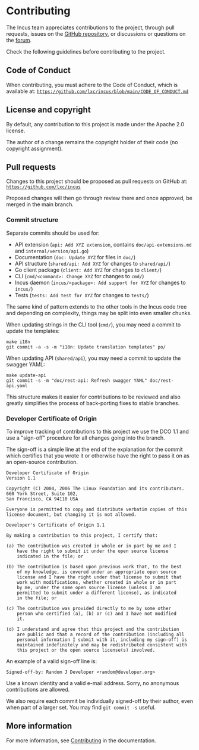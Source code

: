 # Contributing

<!-- Include start contributing -->

The Incus team appreciates contributions to the project, through pull requests, issues on the [GitHub repository](https://github.com/lxc/incus/issues), or discussions or questions on the [forum](https://discuss.linuxcontainers.org).

Check the following guidelines before contributing to the project.

## Code of Conduct

When contributing, you must adhere to the Code of Conduct, which is available at: [`https://github.com/lxc/incus/blob/main/CODE_OF_CONDUCT.md`](https://github.com/lxc/incus/blob/main/CODE_OF_CONDUCT.md)

## License and copyright

By default, any contribution to this project is made under the Apache
2.0 license.

The author of a change remains the copyright holder of their code
(no copyright assignment).

## Pull requests

Changes to this project should be proposed as pull requests on GitHub
at: [`https://github.com/lxc/incus`](https://github.com/lxc/incus)

Proposed changes will then go through review there and once approved,
be merged in the main branch.

### Commit structure

Separate commits should be used for:

- API extension (`api: Add XYZ extension`, contains `doc/api-extensions.md` and `internal/version/api.go`)
- Documentation (`doc: Update XYZ` for files in `doc/`)
- API structure (`shared/api: Add XYZ` for changes to `shared/api/`)
- Go client package (`client: Add XYZ` for changes to `client/`)
- CLI (`cmd/<command>: Change XYZ` for changes to `cmd/`)
- Incus daemon (`incus/<package>: Add support for XYZ` for changes to `incus/`)
- Tests (`tests: Add test for XYZ` for changes to `tests/`)

The same kind of pattern extends to the other tools in the Incus code tree
and depending on complexity, things may be split into even smaller chunks.

When updating strings in the CLI tool (`cmd/`), you may need a commit to update the templates:

    make i18n
    git commit -a -s -m "i18n: Update translation templates" po/

When updating API (`shared/api`), you may need a commit to update the swagger YAML:

    make update-api
    git commit -s -m "doc/rest-api: Refresh swagger YAML" doc/rest-api.yaml

This structure makes it easier for contributions to be reviewed and also
greatly simplifies the process of back-porting fixes to stable branches.

### Developer Certificate of Origin

To improve tracking of contributions to this project we use the DCO 1.1
and use a "sign-off" procedure for all changes going into the branch.

The sign-off is a simple line at the end of the explanation for the
commit which certifies that you wrote it or otherwise have the right
to pass it on as an open-source contribution.

```
Developer Certificate of Origin
Version 1.1

Copyright (C) 2004, 2006 The Linux Foundation and its contributors.
660 York Street, Suite 102,
San Francisco, CA 94110 USA

Everyone is permitted to copy and distribute verbatim copies of this
license document, but changing it is not allowed.

Developer's Certificate of Origin 1.1

By making a contribution to this project, I certify that:

(a) The contribution was created in whole or in part by me and I
    have the right to submit it under the open source license
    indicated in the file; or

(b) The contribution is based upon previous work that, to the best
    of my knowledge, is covered under an appropriate open source
    license and I have the right under that license to submit that
    work with modifications, whether created in whole or in part
    by me, under the same open source license (unless I am
    permitted to submit under a different license), as indicated
    in the file; or

(c) The contribution was provided directly to me by some other
    person who certified (a), (b) or (c) and I have not modified
    it.

(d) I understand and agree that this project and the contribution
    are public and that a record of the contribution (including all
    personal information I submit with it, including my sign-off) is
    maintained indefinitely and may be redistributed consistent with
    this project or the open source license(s) involved.
```

An example of a valid sign-off line is:

```
Signed-off-by: Random J Developer <random@developer.org>
```

Use a known identity and a valid e-mail address.
Sorry, no anonymous contributions are allowed.

We also require each commit be individually signed-off by their author,
even when part of a larger set. You may find `git commit -s` useful.

<!-- Include end contributing -->

## More information

For more information, see [Contributing](https://linuxcontainers.org/incus/docs/main/contributing/) in the documentation.
